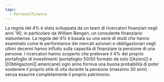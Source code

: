 ```yaml
---
tags:
  - PersonalFinance
---
```

La regola del 4% è stata sviluppata da un team di ricercatori finanziari negli anni '90, in particolare da William Bengen, un consulente finanziario statunitense. La regola del 4% è basata su una serie di studi che hanno esaminato come le performance dei mercati azionari e obbligazionari negli ultimi decenni hanno influito sulla capacità di finanziare la pensione di una persona. I ricercatori hanno scoperto che prelevare il 4% del proprio portafoglio di investimenti (portafoglio 50/50 formato da solo [[Azioni]] e [[Obbligazioni]] americane) ogni anno forniva una buona probabilità di poter sostenere il proprio stile di vita durante la pensione (massimo 30 anni) senza esaurire completamente il proprio patrimonio.